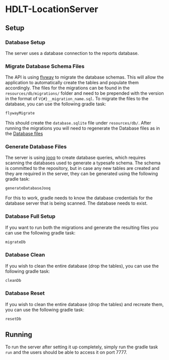 # HDLT-LocationServer

## Setup

### Database Setup

The server uses a database connection to the reports database.

### Migrate Database Schema Files

The API is using [flyway](https://flyway.org/) to migrate the database schemas. This will allow the application to
automatically create the tables and populate them accordingly. The files for the migrations can be found in
the `resources/db/migrations/` folder and need to be prepended with the version in the format
of `V{#}__migration_name.sql`. To migrate the files to the database, you can use the following gradle task:

```bash
flywayMigrate
```

This should create the `database.sqlite` file under `resources/db/`. After running the migrations you will need to
regenerate the Database files as in the [Database files](#generate-database-files)

### Generate Database Files

The server is using [jooq](https://www.jooq.org/) to create database queries, which requires scanning the databases used
to generate a typesafe schema. The schema is committed to the repository, but in case any new tables are created and
they are required in the server, they can be generated using the following gradle task:

```bash
generateDatabaseJooq
```

For this to work, gradle needs to know the database credentials for the database server that is being scanned. The
database needs to exist.

### Database Full Setup

If you want to run both the migrations and generate the resulting files you can use the following gradle task:

```bash
migrateDb
```

### Database Clean

If you wish to clean the entire database (drop the tables), you can use the following gradle task:

```bash
cleanDb
```

### Database Reset

If you wish to clean the entire database (drop the tables) and recreate them, you can use the following gradle task:

```bash
resetDb
```

## Running

To run the server after setting it up completely, simply run the gradle task `run` and the users should be able to
access it on port 7777.